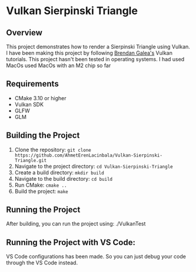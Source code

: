 # Vulkan Sierpinski Triangle

## Overview
This project demonstrates how to render a Sierpinski Triangle using Vulkan. I have been making this project by following [Brendan Galea's](https://www.youtube.com/@BrendanGalea) Vulkan tutorials. This project hasn't been tested in operating systems. I had used MacOs used MacOs with an M2 chip so far


## Requirements
- CMake 3.10 or higher
- Vulkan SDK
- GLFW
- GLM

## Building the Project
1. Clone the repository: `git clone https://github.com/AhmetErenLacinbala/Vulkan-Sierpinski-Triangle.git`
2. Navigate to the project directory: `cd Vulkan-Sierpinski-Triangle`
3. Create a build directory: `mkdir build`
4. Navigate to the build directory: `cd build`
5. Run CMake: `cmake ..`
6. Build the project: `make`

## Running the Project
After building, you can run the project using:
./VulkanTest

## Running the Project with VS Code:
VS Code configurations has been made. So you can just debug your code through the VS Code instead.
